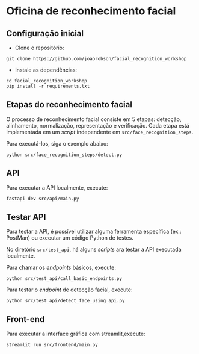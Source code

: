 # Oficina de reconhecimento facial

## Configuração inicial

* Clone o repositório:

```
git clone https://github.com/joaorobson/facial_recognition_workshop
```

* Instale as dependências:

```
cd facial_recognition_workshop
pip install -r requirements.txt
```

## Etapas do reconhecimento facial

O processo de reconhecimento facial consiste em 5 etapas: detecção, alinhamento, normalização, representação e verificação.
Cada etapa está implementada em um _script_ independente em `src/face_recognition_steps`.

Para executá-los, siga o exemplo abaixo:

```
python src/face_recognition_steps/detect.py
```


## API

Para executar a API localmente, execute:

```
fastapi dev src/api/main.py
```

## Testar API

Para testar a API, é possível utilizar alguma ferramenta específica (ex.: PostMan) ou executar um código Python de testes.

No diretório `src/test_api`, há alguns _scripts_ ara testar a API executada localmente.

Para chamar os _endpoints_ básicos, execute:

```
python src/test_api/call_basic_endpoints.py
```

Para testar o _endpoint_ de detecção facial, execute:

```
python src/test_api/detect_face_using_api.py
```

## Front-end

Para executar a interface gráfica com streamlit,execute:

```
streamlit run src/frontend/main.py
```
